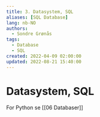 ```yaml
---
title: 3. Datasystem, SQL
aliases: [SQL Database]
lang: nb-NO
authors:
  - Sondre Grønås
tags:
  - Database
  - SQL
created: 2022-04-09 02:00:00
updated: 2022-08-21 15:40:00
---
```

# Datasystem, SQL

For Python se [[06 Databaser]]
